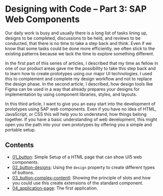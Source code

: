 # Designing with Code – Part 3: SAP Web Components

Our daily work is busy and usually there is a long list of tasks lining up, designs to be completed, discussions to be held, and reviews to be conducted, that there is no time to take a step back and think. Even if we know that some tasks could be done more efficiently, we often stick to the existing patterns because we lack the time to explore something different.

In the first part of this series of articles, I described that my time as fellow in one of our product areas gave me the possibility to take this step back and to learn how to create prototypes using our major UI technologies. I used this to complement and complete my design workflow and not to replace the design phase. In the second article, I described, how design tools like Figma can be used in a way that already prepares your designs for implementation by using component libraries, styles, and layouts.

In this third article, I want to give you an easy start into the development of prototypes using SAP web components. Even if you have no idea of HTML, JavaScript, or CSS this will help you to understand, how things belong together. If you have a basic understanding of web development, this might open you the path into your own prototypes by offering you a simple and portable setup.

## Contents

* [01_button](./01_button/index.html): Simple Setup of a HTML page that can show UI5 web components.
* [02_button-designs](./02_button-designs/index.html): Using the ``design`` property to create different types of buttons.
* [03_button-complex-contentl](./03_button-complex-content/index.html): Showing the principle of slots and how you could use this create extensions of the standard component.
* [04_application-page](./04_application-page/index.html): The first application.
